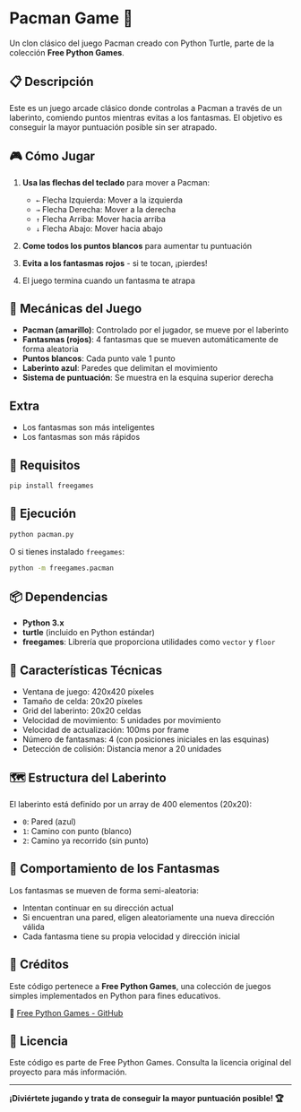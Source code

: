 # Pacman Game 👻

Un clon clásico del juego Pacman creado con Python Turtle, parte de la colección **Free Python Games**.

## 📋 Descripción

Este es un juego arcade clásico donde controlas a Pacman a través de un laberinto, comiendo puntos mientras evitas a los fantasmas. El objetivo es conseguir la mayor puntuación posible sin ser atrapado.

## 🎮 Cómo Jugar

1. **Usa las flechas del teclado** para mover a Pacman:
   - `←` Flecha Izquierda: Mover a la izquierda
   - `→` Flecha Derecha: Mover a la derecha
   - `↑` Flecha Arriba: Mover hacia arriba
   - `↓` Flecha Abajo: Mover hacia abajo

2. **Come todos los puntos blancos** para aumentar tu puntuación
3. **Evita a los fantasmas rojos** - si te tocan, ¡pierdes!
4. El juego termina cuando un fantasma te atrapa

## 🎯 Mecánicas del Juego

- **Pacman (amarillo)**: Controlado por el jugador, se mueve por el laberinto
- **Fantasmas (rojos)**: 4 fantasmas que se mueven automáticamente de forma aleatoria
- **Puntos blancos**: Cada punto vale 1 punto
- **Laberinto azul**: Paredes que delimitan el movimiento
- **Sistema de puntuación**: Se muestra en la esquina superior derecha

## Extra
- Los fantasmas son más inteligentes
- Los fantasmas son más rápidos

## 🔧 Requisitos

```bash
pip install freegames
```

## 🚀 Ejecución

```bash
python pacman.py
```

O si tienes instalado `freegames`:

```bash
python -m freegames.pacman
```

## 📦 Dependencias

- **Python 3.x**
- **turtle** (incluido en Python estándar)
- **freegames**: Librería que proporciona utilidades como `vector` y `floor`

## 🎲 Características Técnicas

- Ventana de juego: 420x420 píxeles
- Tamaño de celda: 20x20 píxeles
- Grid del laberinto: 20x20 celdas
- Velocidad de movimiento: 5 unidades por movimiento
- Velocidad de actualización: 100ms por frame
- Número de fantasmas: 4 (con posiciones iniciales en las esquinas)
- Detección de colisión: Distancia menor a 20 unidades

## 🗺️ Estructura del Laberinto

El laberinto está definido por un array de 400 elementos (20x20):
- `0`: Pared (azul)
- `1`: Camino con punto (blanco)
- `2`: Camino ya recorrido (sin punto)

## 🤖 Comportamiento de los Fantasmas

Los fantasmas se mueven de forma semi-aleatoria:
- Intentan continuar en su dirección actual
- Si encuentran una pared, eligen aleatoriamente una nueva dirección válida
- Cada fantasma tiene su propia velocidad y dirección inicial

## 📝 Créditos

Este código pertenece a **Free Python Games**, una colección de juegos simples implementados en Python para fines educativos.

🔗 [Free Python Games - GitHub](https://github.com/grantjenks/free-python-games)

## 📄 Licencia

Este código es parte de Free Python Games. Consulta la licencia original del proyecto para más información.

---

**¡Diviértete jugando y trata de conseguir la mayor puntuación posible! 🏆**
